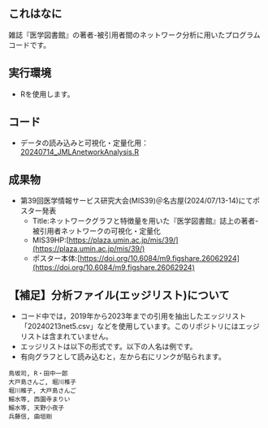 ## これはなに
雑誌『医学図書館』の著者-被引用者間のネットワーク分析に用いたプログラムコードです。

## 実行環境
- Rを使用します。

## コード
- データの読み込みと可視化・定量化用：[20240714_JMLAnetworkAnalysis.R](https://github.com/hellboy84/network_IGTODY/blob/main/20240714_JMLAnetworkAnalysis.R)

## 成果物
- 第39回医学情報サービス研究大会(MIS39)＠名古屋(2024/07/13-14)にてポスター発表
  - Title:ネットワークグラフと特徴量を用いた『医学図書館』誌上の著者-被引用者ネットワークの可視化・定量化
  - MIS39HP:[https://plaza.umin.ac.jp/mis/39/](https://plaza.umin.ac.jp/mis/39/)
  - ポスター本体:[https://doi.org/10.6084/m9.figshare.26062924](https://doi.org/10.6084/m9.figshare.26062924)

## 【補足】分析ファイル(エッジリスト)について
- コード中では，2019年から2023年までの引用を抽出したエッジリスト「20240213net5.csv」などを使用しています。このリポジトリにはエッジリストは含まれていません。
- エッジリストは以下の形式です。以下の人名は例です。
- 有向グラフとして読み込むと，左から右にリンクが貼られます。

```csv
鳥坂司, R・田中一郎
大戸島さんご, 堀川椎子
堀川椎子, 大戸島さんご
鰯水等, 西園寺まりい
鰯水等, 天野小夜子
兵藤信, 曲垣剛
```
